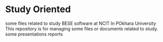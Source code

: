# Study Oriented 
some files related to study
BESE software at NCIT In POkhara University
This repository is for managing some files or documents related to study.
some presentations reports 
